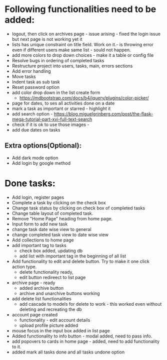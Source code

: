 # Following functionalities need to be added:
- logout, then click on archives page - issue arising - fixed the login issue but next page is not working yet it
- lists has unique constraint on title field. Work on it.- is throwing error even if different users make same list - sould not happen.
- add more colors to drop down choices - make it a table or config file
- Resolve bugs in ordering of completed tasks
- Restructure project into users, tasks, main, errors sections
- Add error handling
- Move tasks
- Indent task as sub task
- Reset password option
- add color drop down in the list create form
    - https://mdbootstrap.com/docs/b4/jquery/plugins/color-picker/
- page for dates, to ses all activities done on a date
- mark a task as important or starred - highlight it
- add search option - 
    https://blog.miguelgrinberg.com/post/the-flask-mega-tutorial-part-xvi-full-text-search
- check if it is ok to use those images - 
- add due dates on tasks

## Extra options(Optional):
- Add dark mode option
- Add login by google method

# Done tasks:
- Add login, register pages
- Complete a task by clicking on the check box 
- Change task status by clicking on check box of completed tasks 
- Change table layout of completed task.
- Remove "Home Page" heading from home page. 
- Input form to add new task 
- change task date wise view to general
- change completed task view to date wise view
- Add collections to home page
- add important tag to tasks 
    - check box added, updating db 
    - add list with important tag in the beginning of all list
- Add functionality to edit and delete button. Try to make it one click action type. 
    - delete functionality ready, 
    - edit button redireect to list page
- archive page - ready
    - added archive button
    - archive and unarchive buttons working
- add delete list functionalities 
    - add cascade to models for delete to work - this worked even without deleting and recreating the db
- account page created 
    - functionality - edit account details
    - upload profile picture added
- mouse focus in the input box added in list page
- Added functionality to info button - modal added, need to pass info.
- add popovers to cards in home page - added, need to add functionality to it.
- added mark all tasks done and all tasks undone option 



